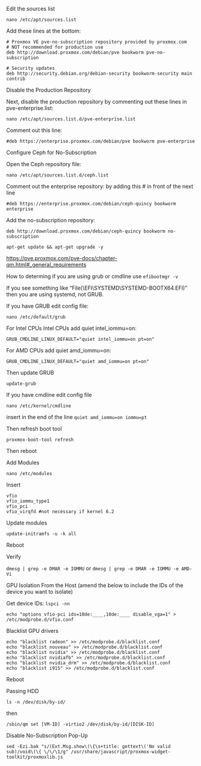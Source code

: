 Edit the sources list

```
nano /etc/apt/sources.list
```

Add these lines at the bottom:

```
# Proxmox VE pve-no-subscription repository provided by proxmox.com
# NOT recommended for production use
deb http://download.proxmox.com/debian/pve bookworm pve-no-subscription

# Security updates
deb http://security.debian.org/debian-security bookworm-security main contrib
```

Disable the Production Repository

Next, disable the production repository by commenting out these lines in pve-enterprise.list:

```
nano /etc/apt/sources.list.d/pve-enterprise.list
```

Comment out this line:

```
#deb https://enterprise.proxmox.com/debian/pve bookworm pve-enterprise
```

Configure Ceph for No-Subscription

Open the Ceph repository file:

```
nano /etc/apt/sources.list.d/ceph.list
```

Comment out the enterprise repository: by adding this # in front of the next line

```
#deb https://enterprise.proxmox.com/debian/ceph-quincy bookworm enterprise
```

Add the no-subscription repository:

```
deb http://download.proxmox.com/debian/ceph-quincy bookworm no-subscription
```

```
apt-get update && apt-get upgrade -y
```


https://pve.proxmox.com/pve-docs/chapter-qm.html#_general_requirements

How to determing if you are using grub or cmdline
use `efibootmgr -v`

If you see something like “File(\EFI\SYSTEMD\SYSTEMD-BOOTX64.EFI)” then you are using systemd, not GRUB.

If you have GRUB edit config file:

```
nano /etc/default/grub
```

For Intel CPUs Intel CPUs add quiet intel_iommu=on: 
```
GRUB_CMDLINE_LINUX_DEFAULT="quiet intel_iommu=on pt=on"
```

For AMD CPUs add quiet amd_iommu=on:

```
GRUB_CMDLINE_LINUX_DEFAULT="quiet amd_iommu=on pt=on"
```

Then update GRUB
```
update-grub
```

If you have cmdline edit config file 
```
nano /etc/kernel/cmdline
```

insert in the end of the line
`quiet amd_iommu=on iommu=pt`

Then refresh boot tool
```
proxmox-boot-tool refresh
```
Then reboot


Add Modules

```
nano /etc/modules
```

Insert

```
vfio
vfio_iommu_type1
vfio_pci
vfio_virqfd #not necessary if kernel 6.2
```
Update modules
```
update-initramfs -u -k all
```
Reboot

Verify

`dmesg | grep -e DMAR -e IOMMU` or
`dmesg | grep -e DMAR -e IOMMU -e AMD-Vi`

GPU Isolation From the Host (amend the below to include the IDs of the device you want to isolate)

Get device IDs: ` lspci -nn `

```
echo "options vfio-pci ids=10de:____,10de:____ disable_vga=1" > /etc/modprobe.d/vfio.conf
```

Blacklist GPU drivers 

```
echo "blacklist radeon" >> /etc/modprobe.d/blacklist.conf 
echo "blacklist nouveau" >> /etc/modprobe.d/blacklist.conf 
echo "blacklist nvidia" >> /etc/modprobe.d/blacklist.conf 
echo "blacklist nvidiafb" >> /etc/modprobe.d/blacklist.conf
echo "blacklist nvidia_drm" >> /etc/modprobe.d/blacklist.conf
echo "blacklist i915" >> /etc/modprobe.d/blacklist.conf
```
Reboot 

Passing HDD

```
ls -n /dev/disk/by-id/
```
then
```
/sbin/qm set [VM-ID] -virtio2 /dev/disk/by-id/[DISK-ID]
```

Disable No-Subscription Pop-Up
```
sed -Ezi.bak "s/(Ext.Msg.show\(\{\s+title: gettext\('No valid sub)/void\(\{ \/\/\1/g" /usr/share/javascript/proxmox-widget-toolkit/proxmoxlib.js
```
